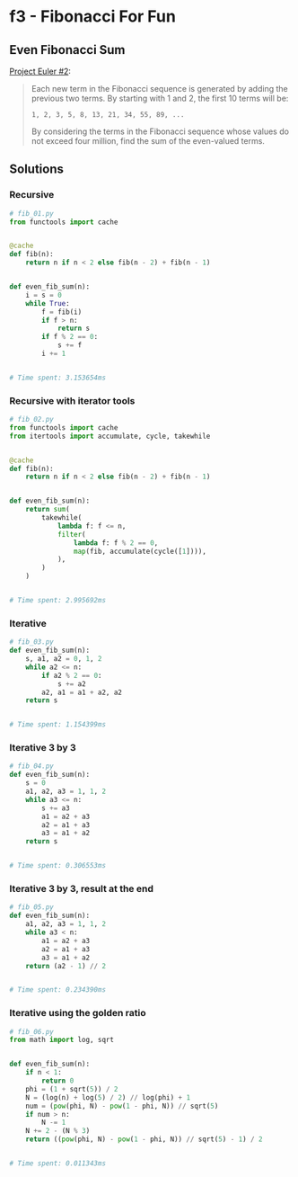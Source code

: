 # f3 - Fibonacci For Fun

## Even Fibonacci Sum

[Project Euler #2](https://projecteuler.net/problem=2):

> Each new term in the Fibonacci sequence is generated by adding the previous
> two terms. By starting with 1 and 2, the first 10 terms will be:
>
>     1, 2, 3, 5, 8, 13, 21, 34, 55, 89, ...
>
> By considering the terms in the Fibonacci sequence whose values do not exceed
> four million, find the sum of the even-valued terms.

## Solutions

### Recursive

```python
# fib_01.py
from functools import cache


@cache
def fib(n):
    return n if n < 2 else fib(n - 2) + fib(n - 1)


def even_fib_sum(n):
    i = s = 0
    while True:
        f = fib(i)
        if f > n:
            return s
        if f % 2 == 0:
            s += f
        i += 1


# Time spent: 3.153654ms
```

### Recursive with iterator tools

```python
# fib_02.py
from functools import cache
from itertools import accumulate, cycle, takewhile


@cache
def fib(n):
    return n if n < 2 else fib(n - 2) + fib(n - 1)


def even_fib_sum(n):
    return sum(
        takewhile(
            lambda f: f <= n,
            filter(
                lambda f: f % 2 == 0,
                map(fib, accumulate(cycle([1]))),
            ),
        )
    )


# Time spent: 2.995692ms
```

### Iterative

```python
# fib_03.py
def even_fib_sum(n):
    s, a1, a2 = 0, 1, 2
    while a2 <= n:
        if a2 % 2 == 0:
            s += a2
        a2, a1 = a1 + a2, a2
    return s


# Time spent: 1.154399ms
```

### Iterative 3 by 3

```python
# fib_04.py
def even_fib_sum(n):
    s = 0
    a1, a2, a3 = 1, 1, 2
    while a3 <= n:
        s += a3
        a1 = a2 + a3
        a2 = a1 + a3
        a3 = a1 + a2
    return s


# Time spent: 0.306553ms
```

### Iterative 3 by 3, result at the end

```python
# fib_05.py
def even_fib_sum(n):
    a1, a2, a3 = 1, 1, 2
    while a3 < n:
        a1 = a2 + a3
        a2 = a1 + a3
        a3 = a1 + a2
    return (a2 - 1) // 2


# Time spent: 0.234390ms
```

### Iterative using the golden ratio

```python
# fib_06.py
from math import log, sqrt


def even_fib_sum(n):
    if n < 1:
        return 0
    phi = (1 + sqrt(5)) / 2
    N = (log(n) + log(5) / 2) // log(phi) + 1
    num = (pow(phi, N) - pow(1 - phi, N)) // sqrt(5)
    if num > n:
        N -= 1
    N += 2 - (N % 3)
    return ((pow(phi, N) - pow(1 - phi, N)) // sqrt(5) - 1) / 2


# Time spent: 0.011343ms
```
